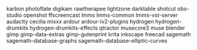 karbon
photoflate
digikam
rawtherapee
lightzone
darktable
shotcut
obs-studio
openshot
ffscreencast
 lmms
 lmms-common
 lmms-vst-server
  audacity
  cecilia
  mixxx
  ardour
  ardour-lv2-plugins
  hydrogen
  hydrogen-drumkits
  hydrogen-drumkits-effects
   qtractor
musecore3
muse
blender
gimp
gimp-data-extras
gimp-gutenprint
 krita
 inkscape
  freecad
  sagemath
  sagemath-database-graphs
   sagemath-database-elliptic-curves
   
